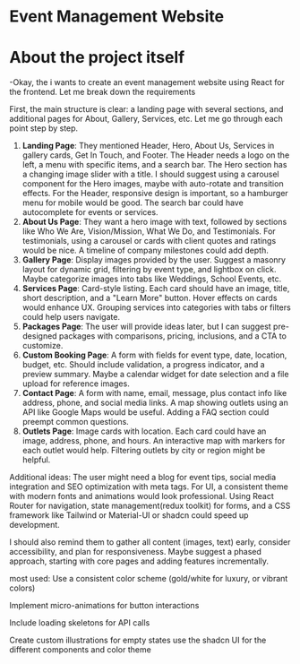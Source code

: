 # Event Management Website
# About the project itself 

-Okay, the i wants to create an event management website using React for the frontend. Let me break down the requirements

First, the main structure is clear: a landing page with several sections, and additional pages for About, Gallery, Services, etc. Let me go through each point step by step.

1. **Landing Page**: They mentioned Header, Hero, About Us, Services in gallery cards, Get In Touch, and Footer. The Header needs a logo on the left, a menu with specific items, and a search bar. The Hero section has a changing image slider with a title. I should suggest using a carousel component for the Hero images, maybe with auto-rotate and transition effects. For the Header, responsive design is important, so a hamburger menu for mobile would be good. The search bar could have autocomplete for events or services.
2. **About Us Page**: They want a hero image with text, followed by sections like Who We Are, Vision/Mission, What We Do, and Testimonials. For testimonials, using a carousel or cards with client quotes and ratings would be nice. A timeline of company milestones could add depth.
3. **Gallery Page**: Display images provided by the user. Suggest a masonry layout for dynamic grid, filtering by event type, and lightbox on click. Maybe categorize images into tabs like Weddings, School Events, etc.
4. **Services Page**: Card-style listing. Each card should have an image, title, short description, and a "Learn More" button. Hover effects on cards would enhance UX. Grouping services into categories with tabs or filters could help users navigate.
5. **Packages Page**: The user will provide ideas later, but I can suggest pre-designed packages with comparisons, pricing, inclusions, and a CTA to customize.
6. **Custom Booking Page**: A form with fields for event type, date, location, budget, etc. Should include validation, a progress indicator, and a preview summary. Maybe a calendar widget for date selection and a file upload for reference images.
7. **Contact Page**: A form with name, email, message, plus contact info like address, phone, and social media links. A map showing outlets using an API like Google Maps would be useful. Adding a FAQ section could preempt common questions.
8. **Outlets Page**: Image cards with location. Each card could have an image, address, phone, and hours. An interactive map with markers for each outlet would help. Filtering outlets by city or region might be helpful.

Additional ideas: The user might need a blog for event tips, social media integration and SEO optimization with meta tags. For UI, a consistent theme with modern fonts and animations would look professional. Using React Router for navigation, state management(redux toolkit) for forms, and a CSS framework like Tailwind or Material-UI or shadcn could speed up development.

I should also remind them to gather all content (images, text) early, consider accessibility, and plan for responsiveness. Maybe suggest a phased approach, starting with core pages and adding features incrementally.

most used:
Use a consistent color scheme (gold/white for luxury, or vibrant colors)

Implement micro-animations for button interactions

Include loading skeletons for API calls

Create custom illustrations for empty states
use the shadcn UI for the different components
and color theme